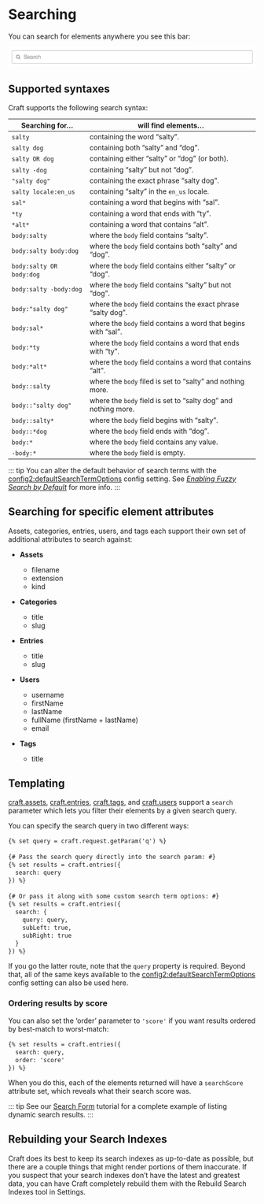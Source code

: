 # Searching

You can search for elements anywhere you see this bar:

![search](./images/search.png)

## Supported syntaxes

Craft supports the following search syntax:

Searching for… | will find elements…
-|-
`salty` | containing the word “salty”.
`salty dog` | containing both “salty” and “dog”.
`salty OR dog` | containing either “salty” or “dog” (or both).
`salty -dog` | containing “salty” but not “dog”.
`"salty dog"` | containing the exact phrase “salty dog”.
`salty locale:en_us` | containing “salty” in the `en_us` locale.
`sal*` | containing a word that begins with “sal”.
`*ty` | containing a word that ends with “ty”.
`*alt*` | containing a word that contains “alt”.
`body:salty` | where the `body` field contains “salty”.
`body:salty body:dog` | where the `body` field contains both “salty” and “dog”.
`body:salty OR body:dog` | where the `body` field contains either “salty” or “dog”.
`body:salty -body:dog` | where the `body` field contains “salty” but not “dog”.
`body:"salty dog"` | where the `body` field contains the exact phrase “salty dog”.
`body:sal*` | where the `body` field contains a word that begins with “sal”.
`body:*ty` | where the `body` field contains a word that ends with “ty”.
`body:*alt*` | where the `body` field contains a word that contains “alt”.
`body::salty` | where the `body` filed is set to “salty” and nothing more.
`body::"salty dog"` | where the `body` field is set to “salty dog” and nothing more.
`body::salty*` | where the `body` field begins with “salty”.
`body::*dog` | where the `body` field ends with “dog”.
`body:*` | where the `body` field contains any value.
`-body:*` | where the `body` field is empty.

::: tip
You can alter the default behavior of search terms with the <config2:defaultSearchTermOptions> config setting. See _[Enabling Fuzzy Search by Default](https://craftcms.com/support/enabling-fuzzy-search-by-default)_ for more info.
:::

## Searching for specific element attributes

Assets, categories, entries, users, and tags each support their own set of additional attributes to search against:

* **Assets**

  - filename
  - extension
  - kind

* **Categories**

  - title
  - slug

* **Entries**

  - title
  - slug

* **Users**

  - username
  - firstName
  - lastName
  - fullName (firstName + lastName)
  - email

* **Tags**

  - title


## Templating

[craft.assets](templating/craft.assets.md), [craft.entries](templating/craft.entries.md), [craft.tags](templating/craft.tags.md), and [craft.users](templating/craft.users.md) support a `search` parameter which lets you filter their elements by a given search query.

You can specify the search query in two different ways:

```twig
{% set query = craft.request.getParam('q') %}

{# Pass the search query directly into the search param: #}
{% set results = craft.entries({
  search: query
}) %}

{# Or pass it along with some custom search term options: #}
{% set results = craft.entries({
  search: {
    query: query,
    subLeft: true,
    subRight: true
  }
}) %}
```

If you go the latter route, note that the `query` property is required. Beyond that, all of the same keys available to the <config2:defaultSearchTermOptions> config setting can also be used here.

### Ordering results by score

You can also set the ‘order’ parameter to `'score'` if you want results ordered by best-match to worst-match:

```twig
{% set results = craft.entries({
  search: query,
  order: 'score'
}) %}
```

When you do this, each of the elements returned will have a `searchScore` attribute set, which reveals what their search score was.

::: tip
See our [Search Form](templating/search-form.md) tutorial for a complete example of listing dynamic search results.
:::

## Rebuilding your Search Indexes

Craft does its best to keep its search indexes as up-to-date as possible, but there are a couple things that might render portions of them inaccurate. If you suspect that your search indexes don’t have the latest and greatest data, you can have Craft completely rebuild them with the Rebuild Search Indexes tool in Settings.
